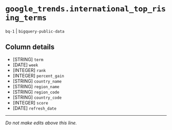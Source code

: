 # `google_trends.international_top_rising_terms`
`bq-1` | `bigquery-public-data`

## Column details
* [STRING]    `term`
* [DATE]      `week`
* [INTEGER]   `rank`
* [INTEGER]   `percent_gain`
* [STRING]    `country_name`
* [STRING]    `region_name`
* [STRING]    `region_code`
* [STRING]    `country_code`
* [INTEGER]   `score`
* [DATE]      `refresh_date`

-------------------------------------------------------------------------------
*Do not make edits above this line.*
